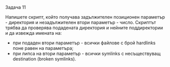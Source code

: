Задача 11

Напишете скрипт, който получава задължителен позиционен параметър - директория и незадължителен втори параметър - число.
Скриптът трябва да проверява подадената директория и нейните поддиректории и да извежда имената на:
- при подаден втори параметър - всички файлове с брой hardlinks поне равен на параметъра;
- при липса на втори параметър - всички symlinks с несъществуващ destination (broken symlinks).
